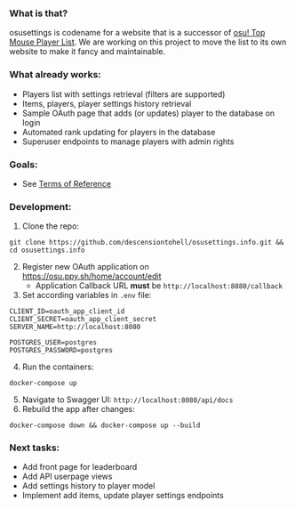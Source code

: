 ### What is that?
osusettings is codename for a website that is a successor of [osu! Top Mouse Player List](https://docs.google.com/spreadsheets/d/1EOWc7kf9TdyvT31VfzlY284udUNOrtz0uyRtQ2t4MHY/edit#gid=0). We are working on this project to move the list to its own website to make it fancy and maintainable. 

### What already works:
 - Players list with settings retrieval (filters are supported)
- Items, players, player settings history retrieval
- Sample OAuth page that adds (or updates) player to the database on login
- Automated rank updating for players in the database
- Superuser endpoints to manage players with admin rights

### Goals:
- See [Terms of Reference](https://github.com/descensiontohell/osusettings.info/blob/main/docs/en_Terms_of_Reference.md)

### Development:
 1. Clone the repo:
```
git clone https://github.com/descensiontohell/osusettings.info.git && cd osusettings.info
```
2. Register new OAuth application on https://osu.ppy.sh/home/account/edit
	- Application Callback URL **must** be `http://localhost:8080/callback`
3. Set according variables in `.env` file:
```
CLIENT_ID=oauth_app_client_id
CLIENT_SECRET=oauth_app_client_secret
SERVER_NAME=http://localhost:8080

POSTGRES_USER=postgres
POSTGRES_PASSWORD=postgres
```
4. Run the containers:
```
docker-compose up
```
5. Navigate to Swagger UI: `http://localhost:8080/api/docs`
6. Rebuild the app after changes:
```
docker-compose down && docker-compose up --build
```
### Next  tasks:
- Add front page for leaderboard
- Add API userpage views
- Add settings history to player model
- Implement add items, update player settings endpoints

